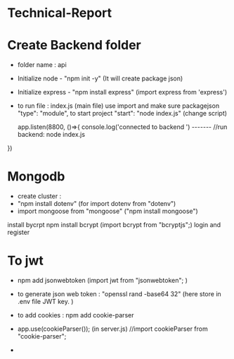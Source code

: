 # Technical-Report
# Create Backend folder
  - folder name : api
  - Initialize node - "npm init -y" (It will create package json)
  - Initialize express - "npm install express"  (import express from 'express')
  - to run file : index.js (main file)
    use import and make sure packagejson "type": "module",
    to start project "start": "node index.js" (change script)

    app.listen(8800, ()=>{
    console.log('connected to backend ')           -------             //run backend: node index.js

})                                                        

# Mongodb
 - create cluster : 
 - "npm install dotenv" (for import dotenv from "dotenv")
 - import mongoose from "mongoose"   ("npm install mongoose")

install bycrpt
npm install bcrypt   (import bcrypt from "bcryptjs";)
login and register

# To jwt
 - npm add jsonwebtoken  (import jwt from "jsonwebtoken";
)
 - to generate json web token : "openssl rand -base64 32" (here store in .env file JWT key. )
 - to add cookies : npm add cookie-parser
 - app.use(cookieParser());  (in server.js)  //import cookieParser from "cookie-parser";

 - 
